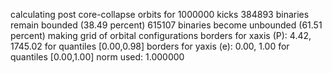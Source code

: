 calculating post core-collapse orbits for 1000000 kicks
        384893 binaries remain bounded (38.49 percent)
        615107 binaries become unbounded (61.51 percent)
making grid of orbital configurations
        borders for xaxis (P): 4.42, 1745.02 for quantiles [0.00,0.98]
        borders for yaxis (e): 0.00, 1.00 for quantiles [0.00,1.00]
        norm used: 1.000000
